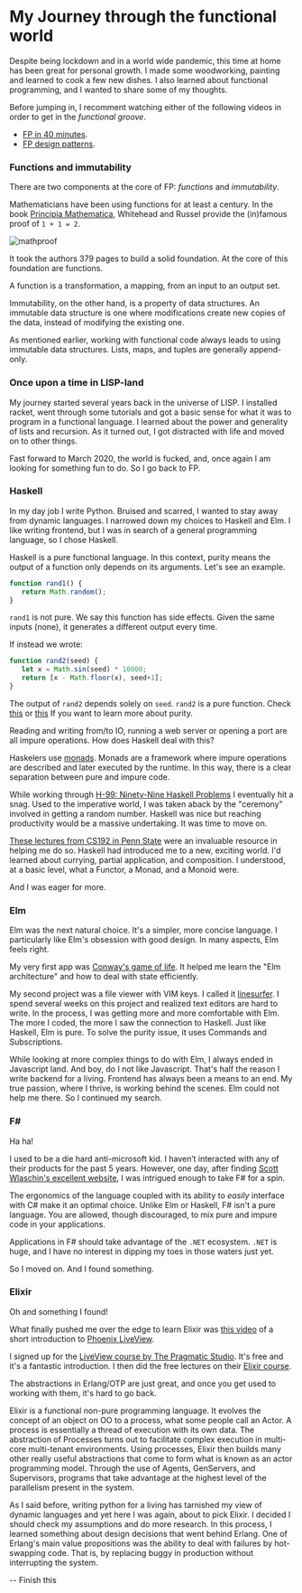 # My Journey through the functional world

Despite being lockdown and in a world wide pandemic, this time at home
has been great for personal growth. I made some woodworking, painting
and learned to cook a few new dishes. I also learned about functional
programming, and I wanted to share some of my thoughts.

Before jumping in, I recomment watching either of the following videos
in order to get in the _functional groove_.

- [FP in 40 minutes](https://www.youtube.com/watch?v=0if71HOyVjY).
- [FP design patterns](https://www.youtube.com/watch?v=E8I19uA-wGY).

### Functions and immutability

There are two components at the core of FP: _functions_
and _immutability_.

Mathematicians have been using functions for at least a century. In the book
[Principia Mathematica](https://en.wikipedia.org/wiki/Principia_Mathematica),
Whitehead and Russel provide the (in)famous
proof of `1 + 1 = 2`.

![mathproof](proof.png)

It took the authors 379 pages to build a solid foundation.
At the core of this foundation are functions.

A function is a transformation, a mapping, from an input to an output set.

Immutability, on the other hand, is a property of data structures. An immutable
data structure is one where modifications create new copies of the data, instead of
modifying the existing one.

As mentioned earlier, working with functional code always leads to using immutable
data structures. Lists, maps, and tuples are generally append-only.

### Once upon a time in LISP-land

My journey started several years back in the universe of LISP. I installed racket,
went through some tutorials and got a basic sense for what it was to
program in a functional language. I learned about the power and generality of lists
and recursion. As it turned out, I got distracted with life and
moved on to other things.

Fast forward to March 2020, the world is fucked, and, once again I am looking for something
fun to do. So I go back to FP.

### Haskell

In my day job I write Python. Bruised and scarred, I wanted to stay away from dynamic
languages. I narrowed down my choices to Haskell and Elm. I like writing frontend, but I
was in search of a general programming language, so I chose Haskell.

Haskell is a pure functional language. In this context, purity means the output of a function
only depends on its arguments. Let's see an example.

```javascript
function rand1() {
   return Math.random();
}
```

`rand1` is not pure. We say this function has side effects. Given the same inputs (none),
it generates a different output every time.
 
If instead we wrote:

```javascript
function rand2(seed) {
   let x = Math.sin(seed) * 10000;
   return [x - Math.floor(x), seed+1];
}
```

The output of `rand2` depends solely on `seed`. `rand2`
is a pure function. Check
[this](https://stackoverflow.com/questions/22268851/what-is-a-pure-function)
or [this](https://en.wikipedia.org/wiki/Pure_function) If
you want to learn more about purity.

Reading and writing from/to IO, running a web server
or opening a port are all impure operations. How does Haskell deal with this?

Haskelers use [monads](https://stackoverflow.com/a/194207).
Monads are a framework where impure operations are described
and later executed by the runtime. In this way, there is a clear
separation between pure and impure code.

While working through [H-99: Ninety-Nine Haskell Problems](https://wiki.haskell.org/H-99:_Ninety-Nine_Haskell_Problems)
I eventually hit a snag. Used to the imperative world,
I was taken aback by the "ceremony" involved
in getting a random number. Haskell was nice but reaching
productivity would be a massive undertaking. It
was time to move on.

[These lectures from CS192 in Penn State](https://www.cis.upenn.edu/~cis194/spring13/)
were an invaluable resource in helping me do so. Haskell had introduced me to
a new, exciting world. I'd learned about currying, partial
application, and composition. I understood, at a basic
level, what a Functor, a Monad, and a Monoid were.

And I was eager for more.

### Elm

Elm was the next natural choice. It's a simpler, more concise language. I particularly
like Elm's obsession with good design. In many aspects, Elm feels right.

My very first app was
[Conway's game of life](https://github.com/green-john/elmjuegodelavida).
It helped me learn the "Elm architecture" and how to deal with
state efficiently.

My second project was a file viewer with VIM keys. I called it
[linesurfer](https://github.com/afruizc/linesurfer).
I spend several weeks on this project and realized text editors
are hard to write. In the process, I was getting more and more comfortable
with Elm. The more I coded, the more I saw the connection
to Haskell. Just like Haskell, Elm is pure. To solve the purity
issue, it uses Commands and Subscriptions.

While looking at more complex things to do with Elm,
I always ended in Javascript land. And boy, do I not like
Javascript. That's half the reason I write backend for
a living. Frontend has always been a means to an end.
My true passion, where I thrive, is working behind
the scenes. Elm could not help me there. So I continued
my search.

### F#

Ha ha!

I used to be a die hard anti-microsoft kid. I haven’t
interacted with any of their products for the past 5 years. However,
one day, after finding [Scott Wlaschin's excellent website](https://fsharpforfunandprofit.com/),
I was intrigued enough to take F# for a spin.

The ergonomics of the language coupled with its ability to *easily* interface with C# make
it an optimal choice. Unlike Elm or Haskell, F# isn't a pure  language. You are allowed,
though discouraged, to mix pure and impure code in your applications.

Applications in F# should take advantage of the
`.NET` ecosystem. `.NET` is huge, and I have no interest
in dipping my toes in those waters just yet.

So I moved on. And I found something.

### Elixir

Oh and something I found!

What finally pushed me over the edge to learn Elixir
was [this video](https://www.youtube.com/watch?v=MZvmYaFkNJI&t=573s) of
a short introduction to
[Phoenix LiveView](https://hexdocs.pm/phoenix_live_view/Phoenix.LiveView.html).

I signed up
for the [LiveView course by The Pragmatic Studio](https://pragmaticstudio.com/my_order/Y9DEB-QIT7A-6P8NZ).
It's free and it's a fantastic introduction. I then
did the free lectures on their [Elixir course](https://pragmaticstudio.com/courses/elixir).

The abstractions in Erlang/OTP are just great, and once you get used to
working with them, it's hard to go back.

Elixir is a functional non-pure programming language. It evolves the concept of an
object on OO to a process, what some people call an Actor. A process is essentially
a thread of execution with its own data. The abstraction of Processes turns out to
facilitate complex execution in multi-core multi-tenant environments. Using processes,
Elixir then builds many other really useful abstractions that come to form what is
known as an actor programming model. Through the use of Agents,  GenServers, and Supervisors,
programs that take advantage at  the highest level of the parallelism present in the system.

As I said before, writing python for a living has tarnished my view of dynamic languages
and yet here I was again, about to pick Elixir. I decided I should check my assumptions
and do more research. In this process, I learned something about design decisions that
went behind Erlang. One of Erlang's main value propositions was the ability to deal with
failures by hot-swapping code. That is, by replacing buggy in production without
interrupting the system.

-- Finish this
